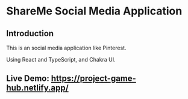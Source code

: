 # ShareMe Social Media Application

## Introduction
This is an social media application like Pinterest.

Using React and TypeScript, and Chakra UI.

## Live Demo: https://project-game-hub.netlify.app/
